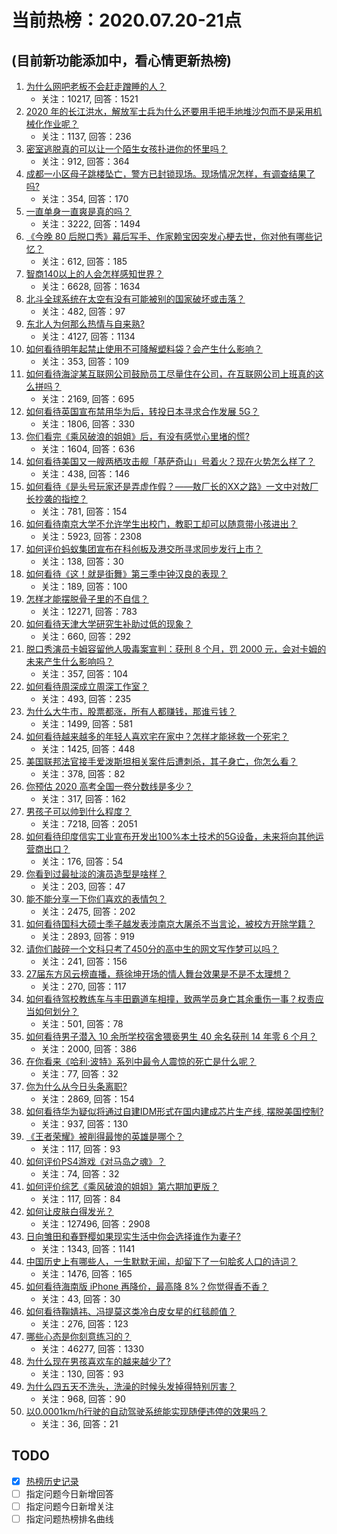 # 当前热榜：2020.07.20-21点
## (目前新功能添加中，看心情更新热榜)
1. [为什么网吧老板不会赶走蹭睡的人？](https://www.zhihu.com/question/304889491)
    * 关注：10217, 回答：1521
2. [2020 年的长江洪水，解放军士兵为什么还要用手把手地堆沙包而不是采用机械化作业呢？](https://www.zhihu.com/question/407515936)
    * 关注：1137, 回答：236
3. [密室逃脱真的可以让一个陌生女孩扑进你的怀里吗？](https://www.zhihu.com/question/367256670)
    * 关注：912, 回答：364
4. [成都一小区母子跳楼坠亡，警方已封锁现场。现场情况怎样，有调查结果了吗?](https://www.zhihu.com/question/407934212)
    * 关注：354, 回答：170
5. [一直单身一直爽是真的吗？](https://www.zhihu.com/question/330412814)
    * 关注：3222, 回答：1494
6. [《今晚 80 后脱口秀》幕后写手、作家赖宝因突发心梗去世，你对他有哪些记忆？](https://www.zhihu.com/question/407953115)
    * 关注：612, 回答：185
7. [智商140以上的人会怎样感知世界？](https://www.zhihu.com/question/396673634)
    * 关注：6628, 回答：1634
8. [北斗全球系统在太空有没有可能被别的国家破坏或击落？](https://www.zhihu.com/question/403014869)
    * 关注：482, 回答：97
9. [东北人为何那么热情与自来熟?](https://www.zhihu.com/question/347969957)
    * 关注：4127, 回答：1134
10. [如何看待明年起禁止使用不可降解塑料袋？会产生什么影响？](https://www.zhihu.com/question/407924909)
    * 关注：353, 回答：109
11. [如何看待海淀某互联网公司鼓励员工尽量住在公司，在互联网公司上班真的这么拼吗？](https://www.zhihu.com/question/407829485)
    * 关注：2169, 回答：695
12. [如何看待英国宣布禁用华为后，转投日本寻求合作发展 5G？](https://www.zhihu.com/question/407783025)
    * 关注：1806, 回答：330
13. [你们看完《乘风破浪的姐姐》后，有没有感觉心里堵的慌?](https://www.zhihu.com/question/401249118)
    * 关注：1604, 回答：636
14. [如何看待美国又一艘两栖攻击舰「基萨奇山」号着火？现在火势怎么样了？](https://www.zhihu.com/question/407811845)
    * 关注：438, 回答：146
15. [如何看待《是头号玩家还是弄虚作假？——敖厂长的XX之路》一文中对敖厂长抄袭的指控？](https://www.zhihu.com/question/407726995)
    * 关注：781, 回答：154
16. [如何看待南京大学不允许学生出校门，教职工却可以随意带小孩进出？](https://www.zhihu.com/question/406604958)
    * 关注：5923, 回答：2308
17. [如何评价蚂蚁集团宣布在科创板及港交所寻求同步发行上市？](https://www.zhihu.com/question/407990540)
    * 关注：138, 回答：30
18. [如何看待《这！就是街舞》第三季中钟汉良的表现？](https://www.zhihu.com/question/407679016)
    * 关注：189, 回答：100
19. [怎样才能摆脱骨子里的不自信？](https://www.zhihu.com/question/327333707)
    * 关注：12271, 回答：783
20. [如何看待天津大学研究生补助过低的现象？](https://www.zhihu.com/question/407883572)
    * 关注：660, 回答：292
21. [脱口秀演员卡姆容留他人吸毒案宣判：获刑 8 个月，罚 2000 元，会对卡姆的未来产生什么影响吗？](https://www.zhihu.com/question/407972507)
    * 关注：357, 回答：104
22. [如何看待周深成立周深工作室？](https://www.zhihu.com/question/407861729)
    * 关注：493, 回答：235
23. [为什么大牛市，股票都涨，所有人都赚钱，那谁亏钱？](https://www.zhihu.com/question/396164265)
    * 关注：1499, 回答：581
24. [如何看待越来越多的年轻人喜欢宅在家中？怎样才能拯救一个死宅？](https://www.zhihu.com/question/407847133)
    * 关注：1425, 回答：448
25. [美国联邦法官接手爱泼斯坦相关案件后遭刺杀，其子身亡，你怎么看？](https://www.zhihu.com/question/407962588)
    * 关注：378, 回答：82
26. [你预估 2020 高考全国一卷分数线是多少？](https://www.zhihu.com/question/405800635)
    * 关注：317, 回答：162
27. [男孩子可以帅到什么程度？](https://www.zhihu.com/question/351435799)
    * 关注：7218, 回答：2051
28. [如何看待印度信实工业宣布开发出100%本土技术的5G设备，未来将向其他运营商出口？](https://www.zhihu.com/question/407298103)
    * 关注：176, 回答：54
29. [你看到过最扯淡的演员造型是啥样？](https://www.zhihu.com/question/67020285)
    * 关注：203, 回答：47
30. [能不能分享一下你们喜欢的表情包？](https://www.zhihu.com/question/394823785)
    * 关注：2475, 回答：202
31. [如何看待国科大硕士季子越发表涉南京大屠杀不当言论，被校方开除学籍？](https://www.zhihu.com/question/407820827)
    * 关注：2893, 回答：919
32. [请你们敲碎一个文科只考了450分的高中生的网文写作梦可以吗？](https://www.zhihu.com/question/407835966)
    * 关注：241, 回答：156
33. [27届东方风云榜直播，蔡徐坤开场的情人舞台效果是不是不太理想？](https://www.zhihu.com/question/407833975)
    * 关注：270, 回答：117
34. [如何看待驾校教练车与丰田霸道车相撞，致两学员身亡其余重伤一事？权责应当如何划分？](https://www.zhihu.com/question/407859916)
    * 关注：501, 回答：78
35. [如何看待男子潜入 10 余所学校宿舍猥亵男生 40 余名获刑 14 年零 6 个月？](https://www.zhihu.com/question/407767370)
    * 关注：2000, 回答：386
36. [在你看来《哈利·波特》系列中最令人震惊的死亡是什么呢？](https://www.zhihu.com/question/399318323)
    * 关注：77, 回答：32
37. [你为什么从今日头条离职?](https://www.zhihu.com/question/24598839)
    * 关注：2869, 回答：154
38. [如何看待华为疑似将通过自建IDM形式在国内建成芯片生产线, 摆脱美国控制?](https://www.zhihu.com/question/406672027)
    * 关注：937, 回答：130
39. [《王者荣耀》被削得最惨的英雄是哪个？](https://www.zhihu.com/question/401770416)
    * 关注：117, 回答：93
40. [如何评价PS4游戏《对马岛之魂》？](https://www.zhihu.com/question/67470827)
    * 关注：74, 回答：32
41. [如何评价综艺《乘风破浪的姐姐》第六期加更版？](https://www.zhihu.com/question/407940248)
    * 关注：117, 回答：84
42. [如何让皮肤白得发光？](https://www.zhihu.com/question/40519288)
    * 关注：127496, 回答：2908
43. [日向雏田和春野樱如果现实生活中你会选择谁作为妻子?](https://www.zhihu.com/question/401865762)
    * 关注：1343, 回答：1141
44. [中国历史上有哪些人，一生默默无闻，却留下了一句脍炙人口的诗词？](https://www.zhihu.com/question/399800494)
    * 关注：1476, 回答：165
45. [如何看待海南版 iPhone 再降价，最高降 8%？你觉得香不香？](https://www.zhihu.com/question/407748868)
    * 关注：43, 回答：30
46. [如何看待鞠婧祎、冯提莫这类冷白皮女星的红毯颜值？](https://www.zhihu.com/question/407984786)
    * 关注：276, 回答：123
47. [哪些心态是你刻意练习的？](https://www.zhihu.com/question/62661818)
    * 关注：46277, 回答：1330
48. [为什么现在男孩喜欢车的越来越少了?](https://www.zhihu.com/question/406764048)
    * 关注：130, 回答：93
49. [为什么四五天不洗头，洗澡的时候头发掉得特别厉害？](https://www.zhihu.com/question/36978987)
    * 关注：968, 回答：90
50. [以0.0001km/h行驶的自动驾驶系统能实现随便违停的效果吗？](https://www.zhihu.com/question/399251601)
    * 关注：36, 回答：21
## TODO
* [x] [热榜历史记录](hot_history/AllHot.md)
* [ ] 指定问题今日新增回答
* [ ] 指定问题今日新增关注
* [ ] 指定问题热榜排名曲线
